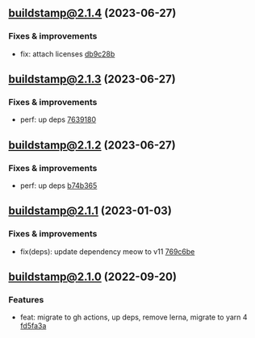 ## [buildstamp@2.1.4](https://github.com/qiwi/buildstamp/compare/2023.6.27-buildstamp.2.1.3-f0...2023.6.27-buildstamp.2.1.4-f0) (2023-06-27)

### Fixes & improvements
* fix: attach licenses [db9c28b](https://github.com/qiwi/buildstamp/commit/db9c28bcbfd8ec66b75954d9464389deb9011b07)

## [buildstamp@2.1.3](https://github.com/qiwi/buildstamp/compare/2023.6.27-buildstamp.2.1.2-f0...2023.6.27-buildstamp.2.1.3-f0) (2023-06-27)

### Fixes & improvements
* perf: up deps [7639180](https://github.com/qiwi/buildstamp/commit/7639180e379e2b833870059ac9542c69c8602c66)

## [buildstamp@2.1.2](https://github.com/qiwi/buildstamp/compare/2023.1.3-buildstamp.2.1.1-f0...2023.6.27-buildstamp.2.1.2-f0) (2023-06-27)

### Fixes & improvements
* perf: up deps [b74b365](https://github.com/qiwi/buildstamp/commit/b74b365e9d19b354761f39bc9a4d8aa8fe4073e5)

## [buildstamp@2.1.1](https://github.com/qiwi/buildstamp/compare/2022.9.20-buildstamp.2.1.0-f0...2023.1.3-buildstamp.2.1.1-f0) (2023-01-03)

### Fixes & improvements
* fix(deps): update dependency meow to v11 [769c6be](https://github.com/qiwi/buildstamp/commit/769c6bed89bc88da0af3ad52e796a55738bae32b)

## [buildstamp@2.1.0](https://github.com/qiwi/buildstamp/compare/buildstamp@2.0.0...2022.9.20-buildstamp.2.1.0-f0) (2022-09-20)

### Features
* feat: migrate to gh actions, up deps, remove lerna, migrate to yarn 4 [fd5fa3a](https://github.com/qiwi/buildstamp/commit/fd5fa3afa6b2634b7ccbf47022fe9156145168c6)
